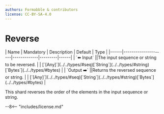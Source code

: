 ```yaml
---
authors: Formabble & contributors
license: CC-BY-SA-4.0
---
```



# Reverse

<div class="sh-parameters" markdown="1">
| Name | Mandatory | Description | Default | Type |
|------|---------------------|-------------|---------|------|
| `⬅️ Input` ||The input sequence or string to be reversed. | | [`[Any]`](../../types/#seq)[`String`](../../types/#string)[`Bytes`](../../types/#bytes) |
| `Output ➡️` ||Returns the reversed sequence or string. | | [`[Any]`](../../types/#seq)[`String`](../../types/#string)[`Bytes`](../../types/#bytes) |

</div>

This shard reverses the order of the elements in the input sequence or string.

--8<-- "includes/license.md"

